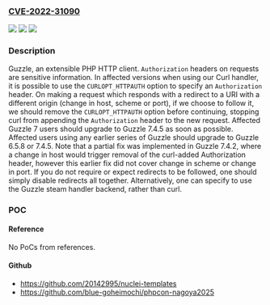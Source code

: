 ### [CVE-2022-31090](https://cve.mitre.org/cgi-bin/cvename.cgi?name=CVE-2022-31090)
![](https://img.shields.io/static/v1?label=Product&message=guzzle&color=blue)
![](https://img.shields.io/static/v1?label=Version&message=n%2Fa&color=blue)
![](https://img.shields.io/static/v1?label=Vulnerability&message=CWE-200%3A%20Exposure%20of%20Sensitive%20Information%20to%20an%20Unauthorized%20Actor&color=brighgreen)

### Description

Guzzle, an extensible PHP HTTP client. `Authorization` headers on requests are sensitive information. In affected versions when using our Curl handler, it is possible to use the `CURLOPT_HTTPAUTH` option to specify an `Authorization` header. On making a request which responds with a redirect to a URI with a different origin (change in host, scheme or port), if we choose to follow it, we should remove the `CURLOPT_HTTPAUTH` option before continuing, stopping curl from appending the `Authorization` header to the new request. Affected Guzzle 7 users should upgrade to Guzzle 7.4.5 as soon as possible. Affected users using any earlier series of Guzzle should upgrade to Guzzle 6.5.8 or 7.4.5. Note that a partial fix was implemented in Guzzle 7.4.2, where a change in host would trigger removal of the curl-added Authorization header, however this earlier fix did not cover change in scheme or change in port. If you do not require or expect redirects to be followed, one should simply disable redirects all together. Alternatively, one can specify to use the Guzzle steam handler backend, rather than curl.

### POC

#### Reference
No PoCs from references.

#### Github
- https://github.com/20142995/nuclei-templates
- https://github.com/blue-goheimochi/phpcon-nagoya2025

